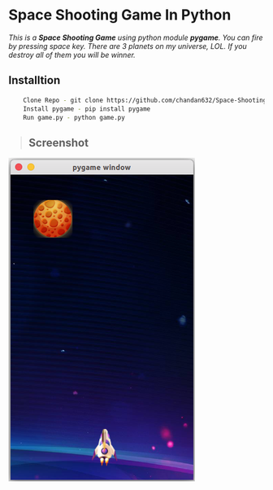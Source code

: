 # Space Shooting Game In Python

*This is a **Space Shooting Game** using python module **pygame**. You can fire by pressing space key. There are 3 planets on my universe, LOL. If you destroy all of them you will be winner.*

## Installtion

``` bash
    Clone Repo - git clone https://github.com/chandan632/Space-Shooting.git
    Install pygame - pip install pygame
    Run game.py - python game.py
```

> ## Screenshot

![Project]('relative/../assets/project.png)

